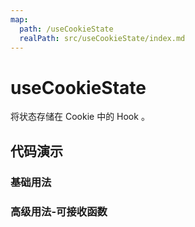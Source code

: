 ```yaml
---
map:
  path: /useCookieState
  realPath: src/useCookieState/index.md
---
```


# useCookieState

将状态存储在 Cookie 中的 Hook 。

## 代码演示

### 基础用法

<demo src="./demo/demo.vue"
  language="vue"
  title="将状态存储在 Cookie 中"
  desc="刷新页面后，可以看到输入框中的内容被从 Cookie 中恢复了。">
</demo>

### 高级用法-可接收函数

<demo src="./demo/demo1.vue"
  language="vue"
  title="set可接收函数"
  desc="set的时候可以接收函数进行拓展使用">
</demo>
